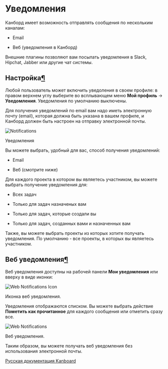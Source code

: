 Уведомления
===========



Канборд имеет возможность отправлять сообщения по нескольким каналам:



-   Email

-   Веб (уведомления в Канборд)



Внешние плагины позволяют вам посылать уведомления в Slack, Hipchat, Jabber или другие чат системы.



Настройка[¶](#configuration "Ссылка на этот заголовок")
-------------------------------------------------------



Любой пользователь может включить уведоления в своем профиле: в правом верхнем углу выберите во всплывающем меню **Мой профиль** -\> **Уведомления**. Уведомления по умолчанию выключены.



Для получения уведомлений по email вам надо иметь электронную почту (email), которая должна быть указана в вашем профиле, и Канборд должен быть настроен на отправку электронной почты.



![Notifications](screenshots/notifications.png)

Уведомления



Вы можете выбрать, удобный для вас, способ получения уведомлений:



-   Email



-   Веб (смотрите ниже)



Для каждого проекта в котором вы являетесь участником, вы можете выбрать получение уведомления для:



-   Всех задач



-   Только для задач назначеных вам



-   Только для задач, которые создали вы



-   Только для задач, созданных вами и назначенных вам



Также, вы можете выбрать проекты из которых хотите получать уведомления. По умолчанию - все проекты, в которых вы являетесь участником.



Веб уведомления[¶](#web-notifications "Ссылка на этот заголовок")
-----------------------------------------------------------------



Веб уведомления доступны на рабочей панели **Мои уведомления** или вверху в виде иконки:



![Web Notifications Icon](screenshots/web-notifications-icon.png)

Иконка веб уведомления.



Уведомления отображаются списком. Вы можете выбрать действие **Пометить как прочитанное** для каждого сообщения или отметить сразу все.



![Web Notifications](screenshots/web-notifications.png)

Веб уведомления.



Таким образом, вы можете получать веб уведомления без использования электронной почты.

 



 



[Русская документация Kanboard](http://kanboard.ru/doc/)

